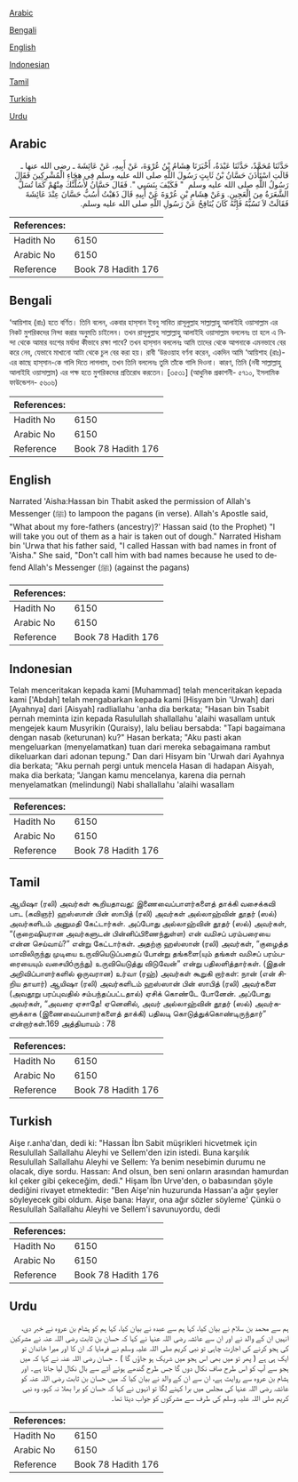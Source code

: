 [Arabic](#arabic)

[Bengali](#bengali)

[English](#english)

[Indonesian](#indonesian)

[Tamil](#tamil)

[Turkish](#turkish)

[Urdu](#urdu)

## Arabic


<div dir="rtl" lang="ar" style={{fontSize:'larger',backgroundColor:'#f8f9fa',padding:20}}>
حَدَّثَنَا مُحَمَّدٌ، حَدَّثَنَا عَبْدَةُ، أَخْبَرَنَا هِشَامُ بْنُ عُرْوَةَ، عَنْ أَبِيهِ، عَنْ عَائِشَةَ ـ رضى الله عنها ـ قَالَتِ اسْتَأْذَنَ حَسَّانُ بْنُ ثَابِتٍ رَسُولَ اللَّهِ صلى الله عليه وسلم فِي هِجَاءِ الْمُشْرِكِينَ فَقَالَ رَسُولُ اللَّهِ صلى الله عليه وسلم ‏ "‏ فَكَيْفَ بِنَسَبِي ‏"‏‏.‏ فَقَالَ حَسَّانُ لأَسُلَّنَّكَ مِنْهُمْ كَمَا تُسَلُّ الشَّعَرَةُ مِنَ الْعَجِينِ‏.‏ وَعَنْ هِشَامِ بْنِ عُرْوَةَ عَنْ أَبِيهِ قَالَ ذَهَبْتُ أَسُبُّ حَسَّانَ عِنْدَ عَائِشَةَ فَقَالَتْ لاَ تَسُبُّهُ فَإِنَّهُ كَانَ يُنَافِحُ عَنْ رَسُولِ اللَّهِ صلى الله عليه وسلم‏.‏
</div>
<div style={{backgroundColor:'#f8f9fa',padding:20, marginBottom: 10}}><table> <thead> <tr> <th>References:</th> <th></th> </tr> </thead> <tbody><tr><td>Hadith No</td><td>6150</td></tr><tr><td>Arabic No</td><td>6150</td></tr><tr><td>Reference</td><td>Book 78 Hadith 176</td></tr></tbody></table></div>

## Bengali


<div dir="ltr" lang="bn" style={{fontSize:'larger',backgroundColor:'#f8f9fa',padding:20}}>
‘আয়িশাহ (রাঃ) হতে বর্ণিত। তিনি বলেন, একবার হাস্‌সান ইবনু সাবিত রাসূলুল্লাহ সাল্লাল্লাহু আলাইহি ওয়াসাল্লাম এর নিকট মুশরিকদের নিন্দা করার অনুমতি চাইলেন। তখন রাসূলুল্লাহ সাল্লাল্লাহু আলাইহি ওয়াসাল্লাম বললেনঃ তা হলে এ নিন্দা থেকে আমার বংশের মর্যাদা কীভাবে রক্ষা পাবে? তখন হাস্‌সান বললেনঃ আমি তাদের থেকে আপনাকে এমনভাবে বের করে নেব, যেভাবে মাখানো আটা থেকে চুল বের করা হয়। রাবী ‘উরওয়াহ বর্ণনা করেন, একদিন আমি ‘আয়িশাহ (রাঃ)-এর কাছে হাস্‌সান-কে গালি দিতে লাগলাম, তখন তিনি বললেনঃ তুমি তাঁকে গালি দিওনা। কারণ, তিনি (নবী সাল্লাল্লাহু আলাইহি ওয়াসাল্লাম) এর পক্ষ হতে মুশরিকদের প্রতিরোধ করতেন। [৩৫৩১] (আধুনিক প্রকাশনী- ৫৭১০, ইসলামিক ফাউন্ডেশন- ৫৬০৬)
</div>
<div style={{backgroundColor:'#f8f9fa',padding:20, marginBottom: 10}}><table> <thead> <tr> <th>References:</th> <th></th> </tr> </thead> <tbody><tr><td>Hadith No</td><td>6150</td></tr><tr><td>Arabic No</td><td>6150</td></tr><tr><td>Reference</td><td>Book 78 Hadith 176</td></tr></tbody></table></div>

## English


<div dir="ltr" lang="en" style={{fontSize:'larger',backgroundColor:'#f8f9fa',padding:20}}>
Narrated 'Aisha:Hassan bin Thabit asked the permission of Allah's Messenger (ﷺ) to lampoon the pagans (in verse). Allah's Apostle said, "What about my fore-fathers (ancestry)?' Hassan said (to the Prophet) "I will take you out of them as a hair is taken out of dough." Narrated Hisham bin 'Urwa that his father said, "I called Hassan with bad names in front of 'Aisha." She said, "Don't call him with bad names because he used to defend Allah's Messenger (ﷺ) (against the pagans)
</div>
<div style={{backgroundColor:'#f8f9fa',padding:20, marginBottom: 10}}><table> <thead> <tr> <th>References:</th> <th></th> </tr> </thead> <tbody><tr><td>Hadith No</td><td>6150</td></tr><tr><td>Arabic No</td><td>6150</td></tr><tr><td>Reference</td><td>Book 78 Hadith 176</td></tr></tbody></table></div>

## Indonesian


<div dir="ltr" lang="id" style={{fontSize:'larger',backgroundColor:'#f8f9fa',padding:20}}>
Telah menceritakan kepada kami [Muhammad] telah menceritakan kepada kami ['Abdah] telah mengabarkan kepada kami [Hisyam bin 'Urwah] dari [Ayahnya] dari [Aisyah] radliallahu 'anha dia berkata; "Hasan bin Tsabit pernah meminta izin kepada Rasulullah shallallahu 'alaihi wasallam untuk mengejek kaum Musyrikin (Quraisy), lalu beliau bersabda: "Tapi bagaimana dengan nasab (keturunan) ku?" Hasan berkata; "Aku pasti akan mengeluarkan (menyelamatkan) tuan dari mereka sebagaimana rambut dikeluarkan dari adonan tepung." Dan dari Hisyam bin 'Urwah dari Ayahnya dia berkata; "Aku pernah pergi untuk mencela Hasan di hadapan Aisyah, maka dia berkata; "Jangan kamu mencelanya, karena dia pernah menyelamatkan (melindungi) Nabi shallallahu 'alaihi wasallam
</div>
<div style={{backgroundColor:'#f8f9fa',padding:20, marginBottom: 10}}><table> <thead> <tr> <th>References:</th> <th></th> </tr> </thead> <tbody><tr><td>Hadith No</td><td>6150</td></tr><tr><td>Arabic No</td><td>6150</td></tr><tr><td>Reference</td><td>Book 78 Hadith 176</td></tr></tbody></table></div>

## Tamil


<div dir="ltr" lang="ta" style={{fontSize:'larger',backgroundColor:'#f8f9fa',padding:20}}>
ஆயிஷா (ரலி) அவர்கள் கூறியதாவது: இணைவைப்பாளர்களைத் தாக்கி வசைக்கவி பாட (கவிஞர்) ஹஸ்ஸான் பின் ஸாபித் (ரலி) அவர்கள் அல்லாஹ்வின் தூதர் (ஸல்) அவர்களிடம் அனுமதி கேட்டார்கள். அப்போது அல்லாஹ்வின் தூதர் (ஸல்) அவர்கள், “(குறைஷியரான அவர்களுடன் பின்னிப்பிணைந்துள்ள) என் வமிசப் பரம்பரையை என்ன செய்வாய்?” என்று கேட்டார்கள். அதற்கு ஹஸ்ஸான் (ரலி) அவர்கள், “குழைத்த மாவிலிருந்து முடியை உருவியெடுப்பதைப் போன்று தங்களை(யும் தங்கள் வமிசப் பரம்பரையையும் வசையிóருந்து) உருவியெடுத்து விடுவேன்” என்று பதிலளித்தார்கள். (இதன் அறிவிப்பாளர்களில் ஒருவரான) உர்வா (ரஹ்) அவர்கள் கூறுகி றார்கள்: நான் (என் சிறிய தாயார்) ஆயிஷா (ரலி) அவர்களிடம் ஹஸ்ஸான் பின் ஸாபித் (ரலி) அவர்களை (அவதூறு பரப்புவதில் சம்பந்தப்பட்டதால்) ஏசிக் கொண்டே போனேன். அப்போது அவர்கள், “அவரை ஏசாதே! ஏனெனில், அவர் அல்லாஹ்வின் தூதர் (ஸல்) அவர்களுக்காக (இணைவைப்பாளர்களைத் தாக்கி) பதிலடி கொடுத்துக்கொண்டிருந்தார்” என்றார்கள்.169 அத்தியாயம் : 78
</div>
<div style={{backgroundColor:'#f8f9fa',padding:20, marginBottom: 10}}><table> <thead> <tr> <th>References:</th> <th></th> </tr> </thead> <tbody><tr><td>Hadith No</td><td>6150</td></tr><tr><td>Arabic No</td><td>6150</td></tr><tr><td>Reference</td><td>Book 78 Hadith 176</td></tr></tbody></table></div>

## Turkish


<div dir="ltr" lang="tr" style={{fontSize:'larger',backgroundColor:'#f8f9fa',padding:20}}>
Aişe r.anha'dan, dedi ki: "Hassan İbn Sabit müşrikleri hicvetmek için Resulullah Sallallahu Aleyhi ve Sellem'den izin istedi. Buna karşılık Resulullah Sallallahu Aleyhi ve Sellem: Ya benim nesebimin durumu ne olacak, diye sordu. Hassan: And olsun, ben seni onların arasından hamurdan kıl çeker gibi çekeceğim, dedi." Hişam İbn Urve'den, o babasından şöyle dediğini rivayet etmektedir: "Ben Aişe'nin huzurunda Hassan'a ağır şeyler söyleyecek gibi oldum. Aişe bana: Hayır, ona ağır sözler söyleme' Çünkü o Resulullah Sallallahu Aleyhi ve Sellem'i savunuyordu, dedi
</div>
<div style={{backgroundColor:'#f8f9fa',padding:20, marginBottom: 10}}><table> <thead> <tr> <th>References:</th> <th></th> </tr> </thead> <tbody><tr><td>Hadith No</td><td>6150</td></tr><tr><td>Arabic No</td><td>6150</td></tr><tr><td>Reference</td><td>Book 78 Hadith 176</td></tr></tbody></table></div>

## Urdu


<div dir="rtl" lang="ur" style={{fontSize:'larger',backgroundColor:'#f8f9fa',padding:20}}>
ہم سے محمد بن سلام نے بیان کیا، کہا ہم سے عبدہ نے بیان کیا، کہا ہم کو ہشام بن عروہ نے خبر دی، انہیں ان کے والد نے اور ان سے عائشہ رضی اللہ عنہا نے کہا کہ حسان بن ثابت رضی اللہ عنہ نے مشرکین کی ہجو کرنے کی اجازت چاہی تو نبی کریم صلی اللہ علیہ وسلم نے فرمایا کہ ان کا اور میرا خاندان تو ایک ہی ہے ( پھر تو میں بھی اس ہجو میں شریک ہو جاؤں گا ) ۔ حسان رضی اللہ عنہ نے کہا کہ میں ہجو سے آپ کو اس طرح صاف نکال دوں گا جس طرح گندھے ہوئے آٹے سے بال نکال لیا جاتا ہے۔ اور ہشام بن عروہ سے روایت ہے، ان سے ان کے والد نے بیان کیا کہ میں حسان بن ثابت رضی اللہ عنہ کو عائشہ رضی اللہ عنہا کی مجلس میں برا کہنے لگا تو انہوں نے کہا کہ حسان کو برا بھلا نہ کہو، وہ نبی کریم صلی اللہ علیہ وسلم کی طرف سے مشرکوں کو جواب دیتا تھا۔
</div>
<div style={{backgroundColor:'#f8f9fa',padding:20, marginBottom: 10}}><table> <thead> <tr> <th>References:</th> <th></th> </tr> </thead> <tbody><tr><td>Hadith No</td><td>6150</td></tr><tr><td>Arabic No</td><td>6150</td></tr><tr><td>Reference</td><td>Book 78 Hadith 176</td></tr></tbody></table></div>